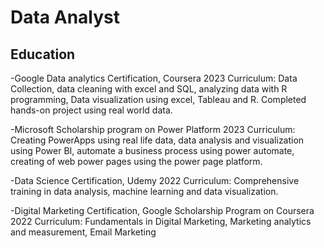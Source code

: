 # Data Analyst
## Education

-Google Data analytics Certification, Coursera 2023
Curriculum: Data Collection, data cleaning with excel and SQL, analyzing data with R programming, Data visualization       using excel, Tableau and R. Completed hands-on project using real world data.

-Microsoft Scholarship program on Power Platform 2023
Curriculum: Creating PowerApps using real life data, data analysis and visualization using Power BI, automate a business process using power automate, creating of web power pages using the power page platform.

-Data Science Certification, Udemy 2022
Curriculum: Comprehensive training in data analysis, machine learning and data visualization.

-Digital Marketing Certification, Google Scholarship Program on Coursera 2022
Curriculum: Fundamentals in Digital Marketing, Marketing analytics and measurement, Email Marketing


